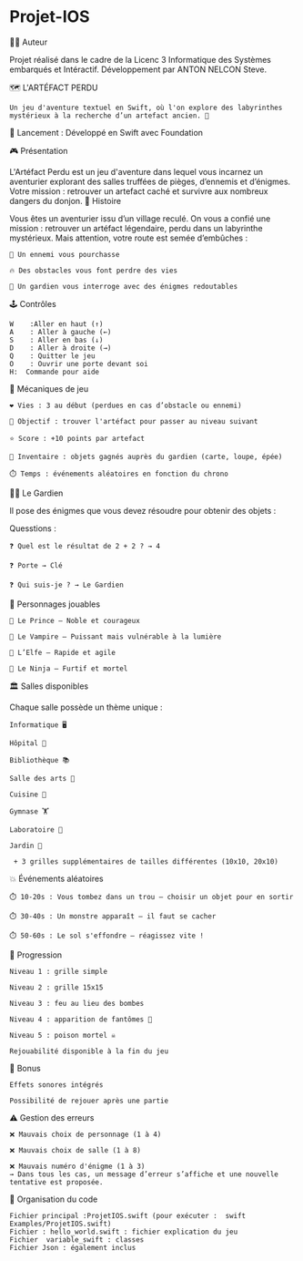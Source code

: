 # Projet-IOS

👨‍💻 Auteur

Projet réalisé dans le cadre de la Licenc 3 Informatique des Systèmes embarqués et Intéractif.
Développement par ANTON NELCON Steve.

🗺️ L'ARTÉFACT PERDU

    Un jeu d'aventure textuel en Swift, où l'on explore des labyrinthes mystérieux à la recherche d’un artefact ancien. 🧭
    
  🚀 Lancement : Développé en Swift avec Foundation

🎮 Présentation

L'Artéfact Perdu est un jeu d'aventure dans lequel vous incarnez un aventurier explorant des salles truffées de pièges, d’ennemis et d’énigmes. Votre mission : retrouver un artefact caché et survivre aux nombreux dangers du donjon.
📖 Histoire

Vous êtes un aventurier issu d’un village reculé. On vous a confié une mission : retrouver un artéfact légendaire, perdu dans un labyrinthe mystérieux. Mais attention, votre route est semée d’embûches :

    👹 Un ennemi vous pourchasse

    🔥 Des obstacles vous font perdre des vies

    🧙 Un gardien vous interroge avec des énigmes redoutables

🕹️ Contrôles

    W	 :Aller en haut (↑)
    A	 : Aller à gauche (←)
    S	 : Aller en bas (↓)
    D	 : Aller à droite (→)
    Q	 : Quitter le jeu
    O	 : Ouvrir une porte devant soi
    H:  Commande pour aide 

🧩 Mécaniques de jeu

    ❤️ Vies : 3 au début (perdues en cas d’obstacle ou ennemi)

    💎 Objectif : trouver l'artéfact pour passer au niveau suivant

    ⭐ Score : +10 points par artefact

    🎒 Inventaire : objets gagnés auprès du gardien (carte, loupe, épée)

    ⏱️ Temps : événements aléatoires en fonction du chrono

🧙‍♂️ Le Gardien

Il pose des énigmes que vous devez résoudre pour obtenir des objets :

Quesstions :

    ❓ Quel est le résultat de 2 + 2 ? → 4

    ❓ Porte → Clé

    ❓ Qui suis-je ? → Le Gardien

🧍 Personnages jouables

    🫅 Le Prince – Noble et courageux

    🧛 Le Vampire – Puissant mais vulnérable à la lumière

    🧝 L’Elfe – Rapide et agile

    🥷 Le Ninja – Furtif et mortel

🏛️ Salles disponibles

Chaque salle possède un thème unique :

    Informatique 🖥️

    Hôpital 🏥

    Bibliothèque 📚

    Salle des arts 🎨

    Cuisine 🍳

    Gymnase 🏋️

    Laboratoire 🔬

    Jardin 🌳

     + 3 grilles supplémentaires de tailles différentes (10x10, 20x10)

💥 Événements aléatoires

    ⏱️ 10-20s : Vous tombez dans un trou — choisir un objet pour en sortir

    ⏱️ 30-40s : Un monstre apparaît — il faut se cacher

    ⏱️ 50-60s : Le sol s'effondre — réagissez vite !

🔄 Progression

    Niveau 1 : grille simple

    Niveau 2 : grille 15x15

    Niveau 3 : feu au lieu des bombes

    Niveau 4 : apparition de fantômes 👻

    Niveau 5 : poison mortel ☠️

    Rejouabilité disponible à la fin du jeu

🎵 Bonus

    Effets sonores intégrés

    Possibilité de rejouer après une partie

⚠️ Gestion des erreurs

    ❌ Mauvais choix de personnage (1 à 4)

    ❌ Mauvais choix de salle (1 à 8)

    ❌ Mauvais numéro d'énigme (1 à 3)
    → Dans tous les cas, un message d’erreur s’affiche et une nouvelle tentative est proposée.


📂 Organisation du code

    Fichier principal :ProjetIOS.swift (pour exécuter :  swift Examples/ProjetIOS.swift)
    Fichier : hello_world.swift : fichier explication du jeu
    Fichier  variable_swift : classes
    Fichier Json : également inclus 


